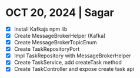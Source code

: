 # OCT 20, 2024 | Sagar

- [X] Install Kafkajs npm lib 
- [X] Create MessageBrokerHelper (Kafka)
- [X] Create MessageBrokerTopicEnum
- [X] Create TaskRepositoryPort
- [X] Impl TaskRepository with MessageBrokerHelper
- [X] Create TaskService, add createTask method
- [X] Create TaskController and expose create task api
